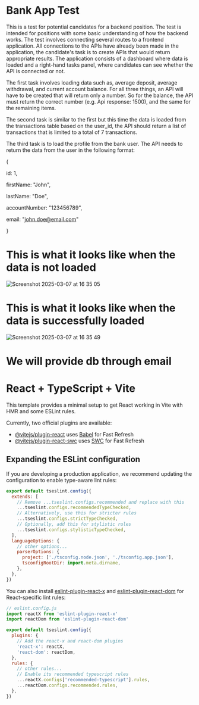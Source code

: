 # Bank App Test
This is a test for potential candidates for a backend position. The test is intended for positions with some basic understanding of how the backend works. The test involves connecting several routes to a frontend application. All connections to the APIs have already been made in the application, the candidate's task is to create APIs that would return appropriate results. The application consists of a dashboard where data is loaded and a right-hand tasks panel, where candidates can see whether the API is connected or not.

The first task involves loading data such as, average deposit, average withdrawal, and current account balance. For all three things, an API will have to be created that will return only a number. So for the balance, the API must return the correct number (e.g. Api response: 1500), and the same for the remaining items.

The second task is similar to the first but this time the data is loaded from the transactions table based on the user_id, the API should return a list of transactions that is limited to a total of 7 transactions.

The third task is to load the profile from the bank user. The API needs to return the data from the user in the following format:

{

  id: 1, 
  
  firstName: "John", 
  
  lastName: "Doe", 
  
  accountNumber: "123456789", 
  
  email: "john.doe@email.com"
  
}

# This is what it looks like when the data is not loaded

![Screenshot 2025-03-07 at 16 35 05](https://github.com/user-attachments/assets/836c4051-75ba-40e0-82e4-70b079528a99)


# This is what it looks like when the data is successfully loaded

![Screenshot 2025-03-07 at 16 35 49](https://github.com/user-attachments/assets/bae53a5f-cb46-481a-a3e8-331620dea17d)

# We will provide db through email

# React + TypeScript + Vite

This template provides a minimal setup to get React working in Vite with HMR and some ESLint rules.

Currently, two official plugins are available:

- [@vitejs/plugin-react](https://github.com/vitejs/vite-plugin-react/blob/main/packages/plugin-react/README.md) uses [Babel](https://babeljs.io/) for Fast Refresh
- [@vitejs/plugin-react-swc](https://github.com/vitejs/vite-plugin-react-swc) uses [SWC](https://swc.rs/) for Fast Refresh

## Expanding the ESLint configuration

If you are developing a production application, we recommend updating the configuration to enable type-aware lint rules:

```js
export default tseslint.config({
  extends: [
    // Remove ...tseslint.configs.recommended and replace with this
    ...tseslint.configs.recommendedTypeChecked,
    // Alternatively, use this for stricter rules
    ...tseslint.configs.strictTypeChecked,
    // Optionally, add this for stylistic rules
    ...tseslint.configs.stylisticTypeChecked,
  ],
  languageOptions: {
    // other options...
    parserOptions: {
      project: ['./tsconfig.node.json', './tsconfig.app.json'],
      tsconfigRootDir: import.meta.dirname,
    },
  },
})
```

You can also install [eslint-plugin-react-x](https://github.com/Rel1cx/eslint-react/tree/main/packages/plugins/eslint-plugin-react-x) and [eslint-plugin-react-dom](https://github.com/Rel1cx/eslint-react/tree/main/packages/plugins/eslint-plugin-react-dom) for React-specific lint rules:

```js
// eslint.config.js
import reactX from 'eslint-plugin-react-x'
import reactDom from 'eslint-plugin-react-dom'

export default tseslint.config({
  plugins: {
    // Add the react-x and react-dom plugins
    'react-x': reactX,
    'react-dom': reactDom,
  },
  rules: {
    // other rules...
    // Enable its recommended typescript rules
    ...reactX.configs['recommended-typescript'].rules,
    ...reactDom.configs.recommended.rules,
  },
})
```
